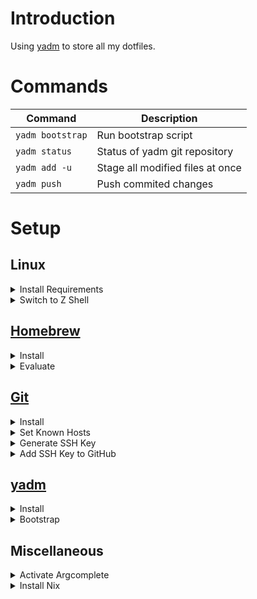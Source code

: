 # Introduction

Using [yadm](https://yadm.io/) to store all my dotfiles.

# Commands

| Command          | Description                      |
|------------------|----------------------------------|
| `yadm bootstrap` | Run bootstrap script             |
| `yadm status`    | Status of yadm git repository    |
| `yadm add -u`    | Stage all modified files at once |
| `yadm push`      | Push commited changes            |

# Setup

## Linux

<details>
<summary>Install Requirements</summary>

```bash
sudo apt install \
  curl git \
  wget make gcc llvm wl-clipboard \
  build-essential bubblewrap xz-utils \
  libbz2-dev libffi-dev liblzma-dev \
  libncursesw5-dev libreadline-dev \
  libsqlite3-dev libssl-dev \
  libxml2-dev libxmlsec1-dev \
  tk-dev zlib1g-dev
```

</details>

<details>
<summary>Switch to Z Shell</summary>

[Shell](https://www.zsh.org/)

```bash
sudo apt install zsh
chsh -s $(which zsh)
```

</details>

## [Homebrew](https://brew.sh/)

<details>
<summary>Install</summary>

```bash
/bin/bash -c "$(curl -fsSL https://raw.githubusercontent.com/Homebrew/install/HEAD/install.sh)"
```

</details>

<details>
<summary>Evaluate</summary>

```bash
if [[ $(uname -s) == "Darwin" ]]; then
    eval "$(/opt/homebrew/bin/brew shellenv)"
elif [[ $(uname -s) == "Linux" ]]; then
    eval "$(/home/linuxbrew/.linuxbrew/bin/brew shellenv)"
else
    echo "Unhandled system type $(uname -s)"
fi
```

</details>

## [Git](https://git-scm.com/)

<details>
<summary>Install</summary>

[Formula](https://formulae.brew.sh/formula/git)

```bash
brew install git
```

</details>

<details>
<summary>Set Known Hosts</summary>

[Doc](https://docs.github.com/en/authentication/keeping-your-account-and-data-secure/githubs-ssh-key-fingerprints)

```bash
mkdir -p ~/.ssh && touch ~/.ssh/known_hosts
ssh-keyscan github.com > ~/.ssh/known_hosts
```

</details>

<details>
<summary>Generate SSH Key</summary>

[Doc](https://docs.github.com/en/authentication/connecting-to-github-with-ssh/generating-a-new-ssh-key-and-adding-it-to-the-ssh-agent)

```bash
ssh-keygen -t ed25519 -C "meanderingprogrammer@gmail.com"
eval "$(ssh-agent -s)"
```

</details>

<details>
<summary>Add SSH Key to GitHub</summary>

[Doc](https://docs.github.com/en/authentication/connecting-to-github-with-ssh/adding-a-new-ssh-key-to-your-github-account)

```bash
if [[ $(uname -s) == "Darwin" ]]; then
    cat ~/.ssh/id_ed25519.pub | pbcopy
elif [[ $(uname -s) == "Linux" ]]; then
    cat ~/.ssh/id_ed25519.pub | wl-copy
else
    echo "Unhandled system type $(uname -s)"
fi
```

</details>

## [yadm](https://yadm.io/)

<details>
<summary>Install</summary>

[Formula](https://formulae.brew.sh/formula/yadm)

```bash
brew install yadm
```

</details>

<details>
<summary>Bootstrap</summary>

[Doc](https://yadm.io/docs/bootstrap)

```bash
yadm clone --bootstrap git@github.com:MeanderingProgrammer/dotfiles.git
```

- Python installation may fail see [ISSUE-2823](https://github.com/pyenv/pyenv/issues/2823)
- Solution: `brew unlink pkg-config`

</details>

## Miscellaneous

<details>
<summary>Activate Argcomplete</summary>

[Doc](https://github.com/kislyuk/argcomplete?tab=readme-ov-file#installation)

```bash
activate-global-python-argcomplete --user
```

</details>

<details>
<summary>Install Nix</summary>

[Doc](https://nixos.org/)

Uses [Determinate Installer](https://github.com/DeterminateSystems/nix-installer)

```bash
curl --proto '=https' --tlsv1.2 -sSf -L https://install.determinate.systems/nix | sh -s -- install
```

</details>
